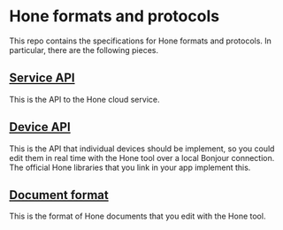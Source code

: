 # Hone formats and protocols

This repo contains the specifications for Hone formats and protocols. In particular, there are the following pieces.



## [Service API](Service%20API.md)

This is the API to the Hone cloud service.



## [Device API](Device%20API.md)

This is the API that individual devices should be implement, so you could edit them in real time with the Hone tool over a local Bonjour connection. The official Hone libraries that you link in your app implement this.



## [Document format](Document%20v2.md)

This is the format of Hone documents that you edit with the Hone tool.
